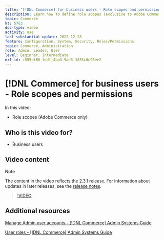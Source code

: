 ```yaml
---
title: "[!DNL Commerce] for business users - Role scopes and permissions"
description: Learn how to define role scopes (exclusive to Adobe Commerce) and the associated permissions by site or store.
topic: Commerce
kt: 5763
doc-type: video
activity: use
last-substantial-update: 2022-12-28
feature: Configuration, System, Security, Roles/Permissions
topic: Commerce, Administration
role: Admin, Leader, User
level: Beginner, Intermediate
exl-id: c655ef88-1ddf-4ba3-9ad3-1883c0c93ee2
---
```

# [!DNL Commerce] for business users - Role scopes and permissions

In this video:

- Role scopes (Adobe Commerce only)

## Who is this video for?

- Business users

## Video content

>[!NOTE]
>
>The content in the video reflects the 2.3.1 release. For information about updates in later releases, see the [release notes](https://experienceleague.adobe.com/docs/commerce-operations/release/notes/overview.html).

>[!VIDEO](https://video.tv.adobe.com/v/35948?quality=12&learn=on)

## Additional resources

[Manage Admin user accounts - [!DNL Commerce] Admin Systems Guide](https://experienceleague.adobe.com/docs/commerce-admin/systems/user-accounts/permissions-users-all.html)

[User roles - [!DNL Commerce] Admin Systems Guide](https://experienceleague.adobe.com/docs/commerce-admin/systems/user-accounts/permissions-user-roles.html)
